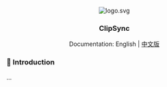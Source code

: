 <div align="center">

![logo.svg](icon%2Flogo.svg)
<h3>ClipSync</h3>

Documentation: English | [中文版](https://github.com/239144498/ClipSync/blob/main/README.md)
</div>

### 📃 Introduction
...